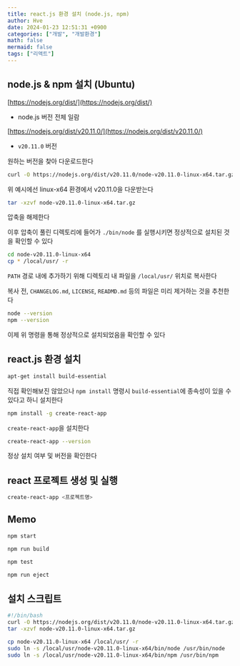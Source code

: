 ```yaml
---
title: react.js 환경 설치 (node.js, npm)
author: Hve
date: 2024-01-23 12:51:31 +0900
categories: ["개발", "개발환경"]
math: false
mermaid: false
tags: ["리액트"]
---
```


## node.js & npm 설치 (Ubuntu)

[https://nodejs.org/dist/](https://nodejs.org/dist/)

- node.js 버전 전체 일람

[https://nodejs.org/dist/v20.11.0/](https://nodejs.org/dist/v20.11.0/)

- `v20.11.0` 버전

원하는 버전을 찾아 다운로드한다

```bash
curl -O https://nodejs.org/dist/v20.11.0/node-v20.11.0-linux-x64.tar.gz
```

위 예시에선 linux-x64 환경에서 v20.11.0을 다운받는다

```bash
tar -xzvf node-v20.11.0-linux-x64.tar.gz
```

압축을 해제한다

이후 압축이 풀린 디렉토리에 들어가 `./bin/node` 를 실행시키면 정상적으로 설치된 것을 확인할 수 있다

```bash
cd node-v20.11.0-linux-x64
cp * /local/usr/ -r 
```

`PATH` 경로 내에 추가하기 위해 디렉토리 내 파일을 `/local/usr/` 위치로 복사한다

복사 전, `CHANGELOG.md`, `LICENSE`, `READMD.md` 등의 파일은 미리 제거하는 것을 추천한다

```bash
node --version
npm --version
```

이제 위 명령을 통해 정상적으로 설치되었음을 확인할 수 있다

## react.js 환경 설치

```bash
apt-get install build-essential
```

직접 확인해보진 않았으나 `npm install` 명령시 `build-essential`에 종속성이 있을 수 있다고 하니 설치한다


```bash
npm install -g create-react-app
```

`create-react-app`을 설치한다

```bash
create-react-app --version
```

정상 설치 여부 및 버전을 확인한다

## react 프로젝트 생성 및 실행

```bash
create-react-app <프로젝트명>
```

## Memo

```bash
npm start

npm run build

npm test

npm run eject
```

## 설치 스크립트

```bash
#!/bin/bash
curl -O https://nodejs.org/dist/v20.11.0/node-v20.11.0-linux-x64.tar.gz
tar -xzvf node-v20.11.0-linux-x64.tar.gz

cp node-v20.11.0-linux-x64 /local/usr/ -r
sudo ln -s /local/usr/node-v20.11.0-linux-x64/bin/node /usr/bin/node
sudo ln -s /local/usr/node-v20.11.0-linux-x64/bin/npm /usr/bin/npm
```
